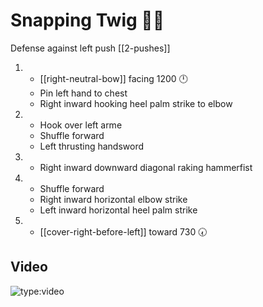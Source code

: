 # Snapping Twig 🔄🌳

Defense against left push
[[2-pushes]]

1. - [[right-neutral-bow]] facing 1200 🕛
   - Pin left hand to chest
   - Right inward hooking heel palm strike to elbow
2. - Hook over left arme
   - Shuffle forward
   - Left thrusting handsword
3. - Right inward downward diagonal raking hammerfist
4. - Shuffle forward
   - Right inward horizontal elbow strike
   - Left inward horizontal heel palm strike
5. - [[cover-right-before-left]] toward 730 🕢

## Video

![type:video](https://www.youtube.com/embed/IXZ6kr4VHQw?start=368&end=385)
